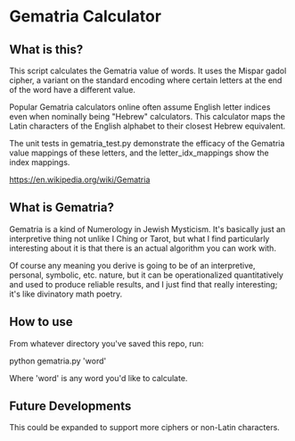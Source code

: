 # Gematria Calculator

## What is this?
This script calculates the Gematria value of words.
It uses the Mispar gadol cipher, a variant on the standard encoding
where certain letters at the end of the word have a different value.

Popular Gematria calculators online often assume English letter indices
even when nominally being "Hebrew" calculators. This calculator maps
the Latin characters of the English alphabet to their closest Hebrew
equivalent.

The unit tests in gematria_test.py demonstrate the efficacy of the
Gematria value mappings of these letters, and the letter_idx_mappings show
the index mappings.

https://en.wikipedia.org/wiki/Gematria


## What is Gematria?
Gematria is a kind of Numerology in Jewish Mysticism. It's basically just an interpretive thing not unlike I Ching or Tarot, but what I find particularly interesting about it is that there is an actual algorithm you can work with.

Of course any meaning you derive is going to be of an interpretive, personal, symbolic, etc. nature, but it can be operationalized quantitatively and used to produce reliable results, and I just find that really interesting; it's like divinatory math poetry.


## How to use
From whatever directory you've saved this repo, run:

python gematria.py 'word'

Where 'word' is any word you'd like to calculate.


## Future Developments
This could be expanded to support more ciphers or non-Latin characters.
